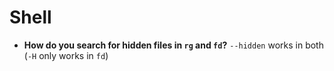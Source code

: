 # Shell

- **How do you search for hidden files in `rg` and `fd`?** `--hidden` works in both (`-H` only works in `fd`)
